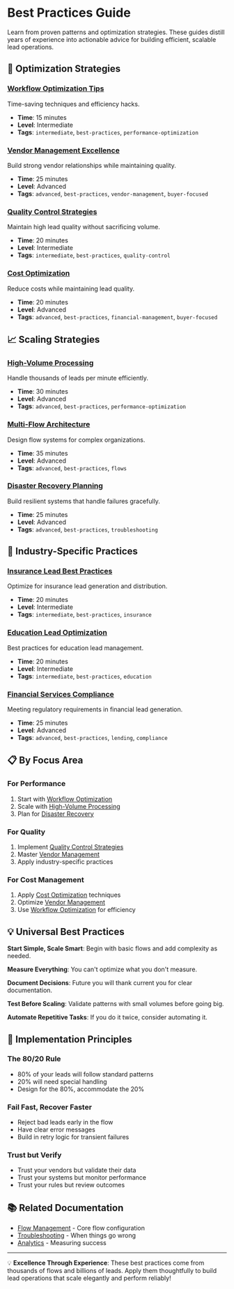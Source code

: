 # Best Practices Guide

Learn from proven patterns and optimization strategies. These guides distill years of experience into actionable advice for building efficient, scalable lead operations.

## 🚀 Optimization Strategies

### [Workflow Optimization Tips](./workflow-optimization.md)
Time-saving techniques and efficiency hacks.
- **Time**: 15 minutes
- **Level**: Intermediate
- **Tags**: `intermediate`, `best-practices`, `performance-optimization`

### [Vendor Management Excellence](./vendor-management.md)
Build strong vendor relationships while maintaining quality.
- **Time**: 25 minutes
- **Level**: Advanced
- **Tags**: `advanced`, `best-practices`, `vendor-management`, `buyer-focused`

### [Quality Control Strategies](./quality-control.md)
Maintain high lead quality without sacrificing volume.
- **Time**: 20 minutes
- **Level**: Intermediate
- **Tags**: `intermediate`, `best-practices`, `quality-control`

### [Cost Optimization](./cost-optimization.md)
Reduce costs while maintaining lead quality.
- **Time**: 20 minutes
- **Level**: Advanced
- **Tags**: `advanced`, `best-practices`, `financial-management`, `buyer-focused`

## 📈 Scaling Strategies

### [High-Volume Processing](./high-volume-processing.md)
Handle thousands of leads per minute efficiently.
- **Time**: 30 minutes
- **Level**: Advanced
- **Tags**: `advanced`, `best-practices`, `performance-optimization`

### [Multi-Flow Architecture](./multi-flow-architecture.md)
Design flow systems for complex organizations.
- **Time**: 35 minutes
- **Level**: Advanced
- **Tags**: `advanced`, `best-practices`, `flows`

### [Disaster Recovery Planning](./disaster-recovery.md)
Build resilient systems that handle failures gracefully.
- **Time**: 25 minutes
- **Level**: Advanced
- **Tags**: `advanced`, `best-practices`, `troubleshooting`

## 🎯 Industry-Specific Practices

### [Insurance Lead Best Practices](./insurance-leads.md)
Optimize for insurance lead generation and distribution.
- **Time**: 20 minutes
- **Level**: Intermediate
- **Tags**: `intermediate`, `best-practices`, `insurance`

### [Education Lead Optimization](./education-leads.md)
Best practices for education lead management.
- **Time**: 20 minutes
- **Level**: Intermediate
- **Tags**: `intermediate`, `best-practices`, `education`

### [Financial Services Compliance](./financial-services.md)
Meeting regulatory requirements in financial lead generation.
- **Time**: 25 minutes
- **Level**: Advanced
- **Tags**: `advanced`, `best-practices`, `lending`, `compliance`

## 📋 By Focus Area

### For Performance
1. Start with [Workflow Optimization](./workflow-optimization.md)
2. Scale with [High-Volume Processing](./high-volume-processing.md)
3. Plan for [Disaster Recovery](./disaster-recovery.md)

### For Quality
1. Implement [Quality Control Strategies](./quality-control.md)
2. Master [Vendor Management](./vendor-management.md)
3. Apply industry-specific practices

### For Cost Management
1. Apply [Cost Optimization](./cost-optimization.md) techniques
2. Optimize [Vendor Management](./vendor-management.md)
3. Use [Workflow Optimization](./workflow-optimization.md) for efficiency

## 💡 Universal Best Practices

**Start Simple, Scale Smart**: Begin with basic flows and add complexity as needed.

**Measure Everything**: You can't optimize what you don't measure.

**Document Decisions**: Future you will thank current you for clear documentation.

**Test Before Scaling**: Validate patterns with small volumes before going big.

**Automate Repetitive Tasks**: If you do it twice, consider automating it.

## 🎯 Implementation Principles

### The 80/20 Rule
- 80% of your leads will follow standard patterns
- 20% will need special handling
- Design for the 80%, accommodate the 20%

### Fail Fast, Recover Faster
- Reject bad leads early in the flow
- Have clear error messages
- Build in retry logic for transient failures

### Trust but Verify
- Trust your vendors but validate their data
- Trust your systems but monitor performance
- Trust your rules but review outcomes

## 📚 Related Documentation

- [Flow Management](../flow-management/) - Core flow configuration
- [Troubleshooting](../troubleshooting/) - When things go wrong
- [Analytics](../analytics/) - Measuring success

---

💡 **Excellence Through Experience**: These best practices come from thousands of flows and billions of leads. Apply them thoughtfully to build lead operations that scale elegantly and perform reliably!